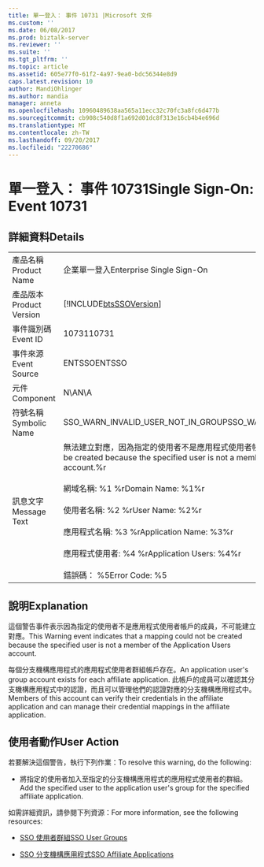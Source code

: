 ```yaml
---
title: 單一登入： 事件 10731 |Microsoft 文件
ms.custom: ''
ms.date: 06/08/2017
ms.prod: biztalk-server
ms.reviewer: ''
ms.suite: ''
ms.tgt_pltfrm: ''
ms.topic: article
ms.assetid: 605e77f0-61f2-4a97-9ea0-bdc56344e8d9
caps.latest.revision: 10
author: MandiOhlinger
ms.author: mandia
manager: anneta
ms.openlocfilehash: 10960489638aa565a11ecc32c70fc3a8fc6d477b
ms.sourcegitcommit: cb908c540d8f1a692d01dc8f313e16cb4b4e696d
ms.translationtype: MT
ms.contentlocale: zh-TW
ms.lasthandoff: 09/20/2017
ms.locfileid: "22270686"
---
```

# <a name="single-sign-on-event-10731"></a><span data-ttu-id="f5655-102">單一登入： 事件 10731</span><span class="sxs-lookup"><span data-stu-id="f5655-102">Single Sign-On: Event 10731</span></span>
## <a name="details"></a><span data-ttu-id="f5655-103">詳細資料</span><span class="sxs-lookup"><span data-stu-id="f5655-103">Details</span></span>  
  
|||  
|-|-|  
|<span data-ttu-id="f5655-104">產品名稱</span><span class="sxs-lookup"><span data-stu-id="f5655-104">Product Name</span></span>|<span data-ttu-id="f5655-105">企業單一登入</span><span class="sxs-lookup"><span data-stu-id="f5655-105">Enterprise Single Sign-On</span></span>|  
|<span data-ttu-id="f5655-106">產品版本</span><span class="sxs-lookup"><span data-stu-id="f5655-106">Product Version</span></span>|[!INCLUDE[btsSSOVersion](../includes/btsssoversion-md.md)]|  
|<span data-ttu-id="f5655-107">事件識別碼</span><span class="sxs-lookup"><span data-stu-id="f5655-107">Event ID</span></span>|<span data-ttu-id="f5655-108">10731</span><span class="sxs-lookup"><span data-stu-id="f5655-108">10731</span></span>|  
|<span data-ttu-id="f5655-109">事件來源</span><span class="sxs-lookup"><span data-stu-id="f5655-109">Event Source</span></span>|<span data-ttu-id="f5655-110">ENTSSO</span><span class="sxs-lookup"><span data-stu-id="f5655-110">ENTSSO</span></span>|  
|<span data-ttu-id="f5655-111">元件</span><span class="sxs-lookup"><span data-stu-id="f5655-111">Component</span></span>|<span data-ttu-id="f5655-112">N\A</span><span class="sxs-lookup"><span data-stu-id="f5655-112">N\A</span></span>|  
|<span data-ttu-id="f5655-113">符號名稱</span><span class="sxs-lookup"><span data-stu-id="f5655-113">Symbolic Name</span></span>|<span data-ttu-id="f5655-114">SSO_WARN_INVALID_USER_NOT_IN_GROUP</span><span class="sxs-lookup"><span data-stu-id="f5655-114">SSO_WARN_INVALID_USER_NOT_IN_GROUP</span></span>|  
|<span data-ttu-id="f5655-115">訊息文字</span><span class="sxs-lookup"><span data-stu-id="f5655-115">Message Text</span></span>|<span data-ttu-id="f5655-116">無法建立對應，因為指定的使用者不是應用程式使用者帳戶的成員。%r</span><span class="sxs-lookup"><span data-stu-id="f5655-116">A mapping could not be created because the specified user is not a member of the Application Users account.%r</span></span><br /><br /> <span data-ttu-id="f5655-117">網域名稱: %1 %r</span><span class="sxs-lookup"><span data-stu-id="f5655-117">Domain Name: %1%r</span></span><br /><br /> <span data-ttu-id="f5655-118">使用者名稱: %2 %r</span><span class="sxs-lookup"><span data-stu-id="f5655-118">User Name: %2%r</span></span><br /><br /> <span data-ttu-id="f5655-119">應用程式名稱: %3 %r</span><span class="sxs-lookup"><span data-stu-id="f5655-119">Application Name: %3%r</span></span><br /><br /> <span data-ttu-id="f5655-120">應用程式使用者: %4 %r</span><span class="sxs-lookup"><span data-stu-id="f5655-120">Application Users: %4%r</span></span><br /><br /> <span data-ttu-id="f5655-121">錯誤碼： %5</span><span class="sxs-lookup"><span data-stu-id="f5655-121">Error Code: %5</span></span>|  
  
## <a name="explanation"></a><span data-ttu-id="f5655-122">說明</span><span class="sxs-lookup"><span data-stu-id="f5655-122">Explanation</span></span>  
 <span data-ttu-id="f5655-123">這個警告事件表示因為指定的使用者不是應用程式使用者帳戶的成員，不可能建立對應。</span><span class="sxs-lookup"><span data-stu-id="f5655-123">This Warning event indicates that a mapping could not be created because the specified user is not a member of the Application Users account.</span></span>  
  
 <span data-ttu-id="f5655-124">每個分支機構應用程式的應用程式使用者群組帳戶存在。</span><span class="sxs-lookup"><span data-stu-id="f5655-124">An application user's group account exists for each affiliate application.</span></span> <span data-ttu-id="f5655-125">此帳戶的成員可以確認其分支機構應用程式中的認證，而且可以管理他們的認證對應的分支機構應用程式中。</span><span class="sxs-lookup"><span data-stu-id="f5655-125">Members of this account can verify their credentials in the affiliate application and can manage their credential mappings in the affiliate application.</span></span>  
  
## <a name="user-action"></a><span data-ttu-id="f5655-126">使用者動作</span><span class="sxs-lookup"><span data-stu-id="f5655-126">User Action</span></span>  
 <span data-ttu-id="f5655-127">若要解決這個警告，執行下列作業：</span><span class="sxs-lookup"><span data-stu-id="f5655-127">To resolve this warning, do the following:</span></span>  
  
-   <span data-ttu-id="f5655-128">將指定的使用者加入至指定的分支機構應用程式的應用程式使用者的群組。</span><span class="sxs-lookup"><span data-stu-id="f5655-128">Add the specified user to the application user's group for the specified affiliate application.</span></span>  
  
 <span data-ttu-id="f5655-129">如需詳細資訊，請參閱下列資源：</span><span class="sxs-lookup"><span data-stu-id="f5655-129">For more information, see the following resources:</span></span>  
  
-   [<span data-ttu-id="f5655-130">SSO 使用者群組</span><span class="sxs-lookup"><span data-stu-id="f5655-130">SSO User Groups</span></span>](../core/sso-user-groups.md)  
  
-   [<span data-ttu-id="f5655-131">SSO 分支機構應用程式</span><span class="sxs-lookup"><span data-stu-id="f5655-131">SSO Affiliate Applications</span></span>](../core/sso-affiliate-applications.md)
